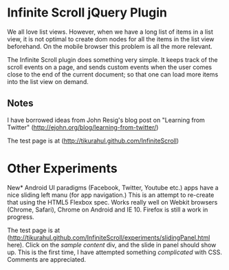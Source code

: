 Infinite Scroll jQuery Plugin
===============================

We all love list views. However, when we have a long list of items in a list view, it is not optimal to create dom nodes for all the items in the list view beforehand. On the mobile browser this problem is all the more relevant.

The Infinite Scroll plugin does something very simple. It keeps track of the scroll events on a page, and sends custom events when the user comes close to the end of the current document; so that one can load more items into the list view on demand.

Notes
-----
I have borrowed ideas from John Resig's blog post on "Learning from Twitter" (http://ejohn.org/blog/learning-from-twitter/)

The test page is at (http://tikurahul.github.com/InfiniteScroll)

Other Experiments
==================

New* Android UI paradigms (Facebook, Twitter, Youtube etc.) apps have a nice sliding left manu (for app navigation.) This is an attempt to re-create that using the HTML5 Flexbox spec.
Works really well on Webkit browsers (Chrome, Safari), Chrome on Android and IE 10. Firefox is still a work in progress.

The test page is at (http://tikurahul.github.com/InfiniteScroll/experiments/slidingPanel.html here). Click on the *sample content* div, and the slide in panel should show up. This is the first time, I have attempted something *complicated* with CSS. Comments are appreciated.